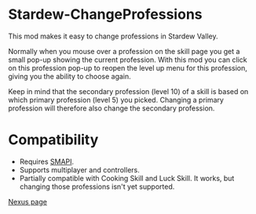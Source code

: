 # Stardew-ChangeProfessions

This mod makes it easy to change professions in Stardew Valley.

Normally when you mouse over a profession on the skill page you get a small pop-up showing the current profession. With this mod you can click on this profession pop-up to reopen the level up menu for this profession, giving you the ability to choose again.

Keep in mind that the secondary profession (level 10) of a skill is based on which primary profession (level 5) you picked. Changing a primary profession will therefore also change the secondary profession.

# Compatibility
* Requires [SMAPI](https://smapi.io/).
* Supports multiplayer and controllers.
* Partially compatible with Cooking Skill and Luck Skill. It works, but changing those professions isn't yet supported.

[Nexus page](https://www.nexusmods.com/stardewvalley/mods/3989/)
